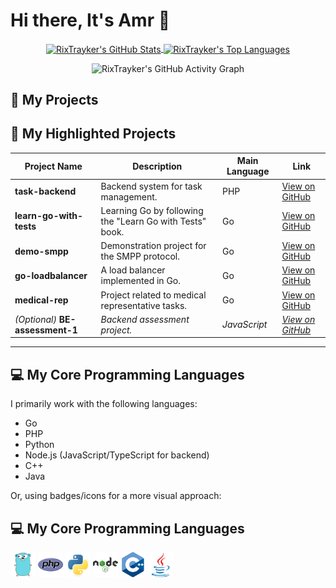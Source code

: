 # Hi there, It's Amr 👋

<p align="center">
  <a href="https://github.com/anuraghazra/github-readme-stats">
    <img align="center" src="https://github-readme-stats.vercel.app/api?username=rixtrayker&show_icons=true&theme=tokyo_night&rank_icon=github" alt="RixTrayker's GitHub Stats"/>
  </a>
  <a href="https://github.com/anuraghazra/github-readme-stats">
    <img align="center" src="https://github-readme-stats.vercel.app/api/top-langs/?username=rixtrayker&layout=compact&theme=tokyo_night" alt="RixTrayker's Top Languages"/>
  </a>
</p>

<p align="center">
  <img src="https://github-readme-activity-graph.vercel.app/graph?username=rixtrayker&theme=tokyo-night&bg_color=1a1b27&color=70a5fd&line=70a5fd&point=20c594&area=true&hide_border=false" alt="RixTrayker's GitHub Activity Graph" />
</p>

## 🚀 My Projects
## 🚀 My Highlighted Projects

| Project Name             | Description                                           | Main Language | Link                                                          |
| ------------------------ | ----------------------------------------------------- | ------------- | ------------------------------------------------------------- |
| **task-backend** | Backend system for task management.                   | PHP           | [View on GitHub](https://github.com/rixtrayker/task-backend)    |
| **learn-go-with-tests** | Learning Go by following the "Learn Go with Tests" book. | Go            | [View on GitHub](https://github.com/rixtrayker/learn-go-with-tests) |
| **demo-smpp** | Demonstration project for the SMPP protocol.          | Go            | [View on GitHub](https://github.com/rixtrayker/demo-smpp)       |
| **go-loadbalancer** | A load balancer implemented in Go.                    | Go            | [View on GitHub](https://github.com/rixtrayker/go-loadbalancer) |
| **medical-rep** | Project related to medical representative tasks.      | Go            | [View on GitHub](https://github.com/rixtrayker/medical-rep)     |
| _(Optional)_ **BE-assessment-1** | _Backend assessment project._                     | _JavaScript_  | _[View on GitHub](https://github.com/rixtrayker/BE-assessment-1)_ |
<hr>

## 💻 My Core Programming Languages

I primarily work with the following languages:

* Go
* PHP
* Python
* Node.js (JavaScript/TypeScript for backend)
* C++
* Java

Or, using badges/icons for a more visual approach:

## 💻 My Core Programming Languages

<p align="left">
  <a href="https://golang.org" target="_blank" rel="noreferrer"><img src="https://raw.githubusercontent.com/devicons/devicon/master/icons/go/go-original.svg" alt="go" width="40" height="40"/></a>
  <a href="https://www.php.net" target="_blank" rel="noreferrer"><img src="https://raw.githubusercontent.com/devicons/devicon/master/icons/php/php-original.svg" alt="php" width="40" height="40"/></a>
  <a href="https://www.python.org" target="_blank" rel="noreferrer"><img src="https://raw.githubusercontent.com/devicons/devicon/master/icons/python/python-original.svg" alt="python" width="40" height="40"/></a>
  <a href="https://nodejs.org" target="_blank" rel="noreferrer"><img src="https://raw.githubusercontent.com/devicons/devicon/master/icons/nodejs/nodejs-original-wordmark.svg" alt="nodejs" width="40" height="40"/></a>
  <a href="https://www.cplusplus.com/" target="_blank" rel="noreferrer"><img src="https://raw.githubusercontent.com/devicons/devicon/master/icons/cplusplus/cplusplus-original.svg" alt="cplusplus" width="40" height="40"/></a>
  <a href="https://www.java.com" target="_blank" rel="noreferrer"><img src="https://raw.githubusercontent.com/devicons/devicon/master/icons/java/java-original.svg" alt="java" width="40" height="40"/></a>
</p>
